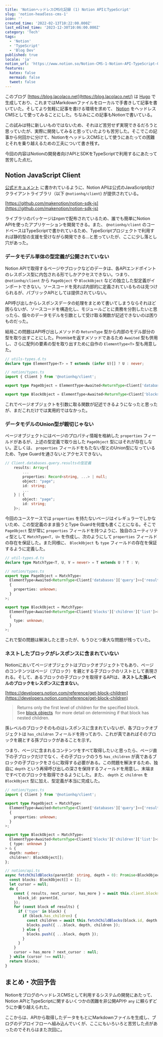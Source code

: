 ```yaml
---
title: 'NotionヘッドレスCMS化記録 (1) Notion APIとTypeScript'
slug: 'notion-headless-cms-1'
icon: ''
created_time: '2022-02-13T10:22:00.000Z'
last_edited_time: '2023-12-30T10:06:00.000Z'
category: 'Tech'
tags:
  - 'Notion'
  - 'TypeScript'
  - 'Blog Dev'
published: true
locale: 'ja'
notion_url: 'https://www.notion.so/Notion-CMS-1-Notion-API-TypeScript-0d887003a8d1457fa6bec484dfcb2346'
features:
  katex: false
  mermaid: false
  tweet: false
---
```


このブログ [https://blog.lacolaco.net](https://blog.lacolaco.net/) は [Hugo](https://gohugo.io/) で生成しており、これまではMarkdownファイルをローカルで手書きして記事を書いていた。そしてより気軽に記事を書ける環境を求めて、 [Notion](https://notion.so/) をヘッドレスCMSとして使ってみることにした。ちなみにこの記事もNotionで書いている。

この試みは特に新しいものではないため、それほど苦労せず実現できるだろうと思っていたが、実際に開発してみると思っていたよりも苦労した。そこでこの記事から何回かに分けて、NotionをヘッドレスCMSとして使うにあたっての困難とそれを乗り越えるための工夫について書き残す。

今回の内容はNotionの開発者向けAPIとSDKをTypeScriptで利用するにあたって苦労した点だ。

## Notion JavaScript Client

[公式ドキュメント](https://developers.notion.com/docs/getting-started) に書かれているように、Notion APIは公式のJavaScript向けクライアントライブラリ（以下 `@notionhq/client`) が提供されている。

[https://github.com/makenotion/notion-sdk-js](https://github.com/makenotion/notion-sdk-js)

ライブラリのパッケージはnpmで配布されているため、誰でも簡単にNotion APIを使ったアプリケーションを開発できる。また、 `@notionhq/client` のコードベースはTypeScriptで書かれているため、TypeScriptプロジェクトで利用すれば静的型の支援を受けながら開発できる…と思っていたが、ここに少し落とし穴があった。

### データモデル単体の型定義が公開されていない

Notion APIで取得するページやブロックなどのデータは、各APIエンドポイントのレスポンス型に内包される形でしかアクセスできない。つまり、`@notionhq/client` から `PageObject` や `BlockObject` などの独立した型定義がインポートできない。ソースコードを見れば内部的に定義されているものは見つけられるが、パブリックAPIとしては提供されていない。

API呼び出しからレスポンスデータの処理をまとめて書いてしまうならそれほど困らないが、ソースコードを構造化し、モジュールごとに責務を分割したいと思ったら、個々のデータモデルを引数として受け取る関数が記述できないのは困りものだった。

結局この問題はAPI呼び出しメソッドの `ReturnType` 型から内部のモデル部分の型を取り出すことにした。Promiseを返すメソッドであるため `Awaited` 型も併用し、さらに配列の要素の型を取り出すために自作の `ElementType<T>` 型も用意した。

```ts
// utils-types.d.ts
declare type ElementType<T> = T extends (infer U)[] ? U : never;

// notion/types.ts
import { Client } from '@notionhq/client';

export type PageObject = ElementType<Awaited<ReturnType<Client['databases']['query']>>['results']>;

export type BlockObject = ElementType<Awaited<ReturnType<Client['blocks']['children']['list']>>['results']>;
```

これでページオブジェクトを引数に取る関数が記述できるようになったと思ったが、まだこれだけでは実用的ではなかった。

### データモデルのUnion型が親切じゃない

ページオブジェクトにはページのプロパティ情報を格納した `properties` フィールドがあるが、上述の型定義で取り出した `PageObject` 型にはそれが存在しない。正しくは、 `properties` フィールドをもたない型とのUnion型になっているため、Type Guardを通さないとアクセスできない。

```ts
// Client.databases.query.resultsの型定義
    results: Array<{
        ...
        properties: Record<string, ...> | null;
        object: "page";
        id: string;
        ...
    } | {
        object: "page";
        id: string;
    }>;
```

今回のユースケースでは `properties` を持たないページはイレギュラーでしかないため、この型定義のまま扱うとType Guardを何度も書くことになる。そこで `PageObject` 型が常に `properties` フィールドを持つように、独自のユーティリティ型として `MatchType<T, U>` を作成し、次のようにして `properties` フィールドの存在を保証した。また同様に、 `BlockObject` も `type` フィールドの存在を保証するように定義した。

```ts
// util-types.d.ts
declare type MatchType<T, U, V = never> = T extends U ? T : V;

// notion/types.ts
export type PageObject = MatchType<
  ElementType<Awaited<ReturnType<Client['databases']['query']>>['results']>,
  {
    properties: unknown;
  }
>;

export type BlockObject = MatchType<
  ElementType<Awaited<ReturnType<Client['blocks']['children']['list']>>['results']>,
  {
    type: unknown;
  }
>;
```

これで型の問題は解決したと思ったが、もうひとつ重大な問題が残っていた。

### ネストしたブロックがレスポンスに含まれていない

Notionにおいてページオブジェクトはブロックオブジェクトでもあり、ページのコンテンツはページ（ブロック）を親とする子ブロックのリストとして表現される。そして、あるブロックの子ブロックを取得するAPIは、**ネストした孫レベルのブロックをレスポンスに含まない**。

[https://developers.notion.com/reference/get-block-children](https://developers.notion.com/reference/get-block-children)

> Returns only the first level of children for the specified block. See [block objects](https://developers.notion.com/reference/block)
>  for more detail on determining if that block has nested children.

孫レベルのブロックそのものはレスポンスに含まれていないが、各ブロックオブジェクトは `has_children` フィールドを持っており、これが真であればそのブロックを親とする孫ブロックがあることを示す。

つまり、ページに含まれるコンテンツをすべて取得したいと思ったら、ページ直下の子ブロックだけでなく、その子ブロックのうち `has_children` が真であるブロックの子ブロックをさらに取得する必要がある。この問題を解決するため、独自に `depth` という再帰呼び出しの深さを保持するフィールドを用意し、末端まですべてのブロックを取得できるようにした。また、 `depth` と `children` を `BlockObject` 型に加え、型定義が本当に完成した。

```ts
// notion/types.ts
import { Client } from '@notionhq/client';

export type PageObject = MatchType<
  ElementType<Awaited<ReturnType<Client['databases']['query']>>['results']>,
  {
    properties: unknown;
  }
>;

export type BlockObject = MatchType<
  ElementType<Awaited<ReturnType<Client['blocks']['children']['list']>>['results']>,
  { type: unknown }
> & {
  depth: number;
  children?: BlockObject[];
};

// notion/api.ts
async fetchChildBlocks(parentId: string, depth = 0): Promise<BlockObject[]> {
  const blocks: BlockObject[] = [];
  let cursor = null;
  do {
    const { results, next_cursor, has_more } = await this.client.blocks.children.list({
      block_id: parentId,
    });
    for (const block of results) {
      if ('type' in block) {
        if (block.has_children) {
          const children = await this.fetchChildBlocks(block.id, depth + 1);
          blocks.push({ ...block, depth, children });
        } else {
          blocks.push({ ...block, depth });
        }
      }
    }
    cursor = has_more ? next_cursor : null;
  } while (cursor !== null);
  return blocks;
}
```

## まとめ・次回予告

NotionをブログのヘッドレスCMSとして利用するシステムの開発にあたって、Notion APIとTypeScriptに関するいくつかの困難を非公開APIや `any` に頼らずどうにか乗り越えられた。

ここからは、APIから取得したデータをもとにMarkdownファイルを生成し、ブログのデプロイフローへ組み込んでいくが、ここにもいろいろと苦労した点があったのでそれらはまた次回に。
